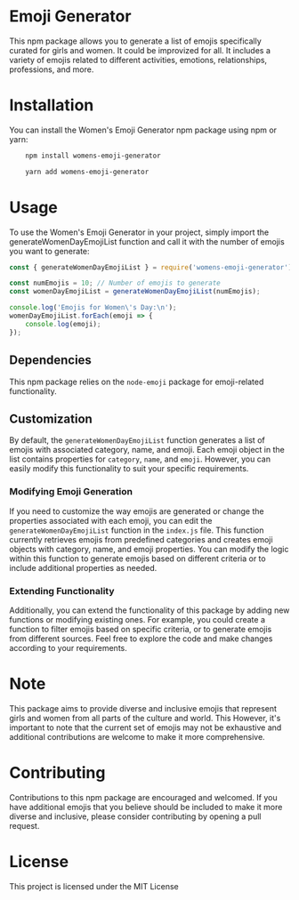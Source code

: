 # Emoji Generator

This npm package allows you to generate a list of emojis specifically curated for girls and women. It could be improvized for all. It includes a variety of emojis related to different activities, emotions, relationships, professions, and more. 


# Installation

You can install the Women's Emoji Generator npm package using npm or yarn:

```bash
    npm install womens-emoji-generator 

    yarn add womens-emoji-generator
```
# Usage
To use the Women's Emoji Generator in your project, simply import the generateWomenDayEmojiList function and call it with the number of emojis you want to generate:

```JavaScript
const { generateWomenDayEmojiList } = require('womens-emoji-generator');

const numEmojis = 10; // Number of emojis to generate
const womenDayEmojiList = generateWomenDayEmojiList(numEmojis);

console.log('Emojis for Women\'s Day:\n');
womenDayEmojiList.forEach(emoji => {
    console.log(emoji);
});
```
## Dependencies

This npm package relies on the `node-emoji` package for emoji-related functionality. 

## Customization

By default, the `generateWomenDayEmojiList` function generates a list of emojis with associated category, name, and emoji. Each emoji object in the list contains properties for `category`, `name`, and `emoji`. However, you can easily modify this functionality to suit your specific requirements.

### Modifying Emoji Generation

If you need to customize the way emojis are generated or change the properties associated with each emoji, you can edit the `generateWomenDayEmojiList` function in the `index.js` file. This function currently retrieves emojis from predefined categories and creates emoji objects with category, name, and emoji properties. You can modify the logic within this function to generate emojis based on different criteria or to include additional properties as needed.

### Extending Functionality

Additionally, you can extend the functionality of this package by adding new functions or modifying existing ones. For example, you could create a function to filter emojis based on specific criteria, or to generate emojis from different sources. Feel free to explore the code and make changes according to your requirements.

# Note
This package aims to provide diverse and inclusive emojis that represent girls and women from all parts of the culture and world. This However, it's important to note that the current set of emojis may not be exhaustive and additional contributions are welcome to make it more comprehensive.

# Contributing
Contributions to this npm package are encouraged and welcomed. If you have additional emojis that you believe should be included to make it more diverse and inclusive, please consider contributing by opening a pull request.

# License
This project is licensed under the MIT License
